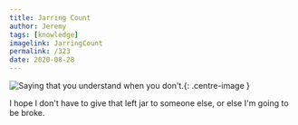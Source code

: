 ```yaml
---
title: Jarring Count
author: Jeremy
tags: [knowledge]
imagelink: JarringCount
permalink: /323
date: 2020-08-28
---
```


![Saying that you understand when you don't.](https://res.cloudinary.com/dh3hm8pb7/image/upload/c_scale,q_auto:best/v1535842782/Handwaving/Published/JarringCount.png){: .centre-image }

I hope I don't have to give that left jar to someone else, or else I'm going to be broke.
